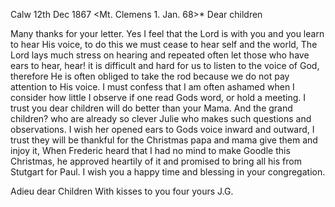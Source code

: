 Calw 12th Dec 1867
 <Mt. Clemens 1. Jan. 68>*
Dear children

Many thanks for your letter. Yes I feel that the Lord is with you and you learn to hear His voice, to do this we must cease to hear self and the world, The Lord lays much stress on hearing and repeated often let those who have ears to hear, hear! it is difficult and hard for us to listen to the voice of God, therefore He is often obliged to take the rod because we do not pay attention to His voice. I must confess that I am often ashamed when I consider how little I observe if one read Gods word, or hold a meeting. I trust you dear children will do better than your Mama. And the grand children? who are already so clever Julie who makes such questions and observations. I wish her opened ears to Gods voice inward and outward, I trust they will be thankful for the Christmas papa and mama give them and injoy it, When Frederic heard that I had no mind to make Goodle this Christmas, he approved heartily of it and promised to bring all his from Stutgart for Paul. I wish you a happy time and blessing in your congregation.

Adieu dear Children With kisses to you four
 yours J.G.
